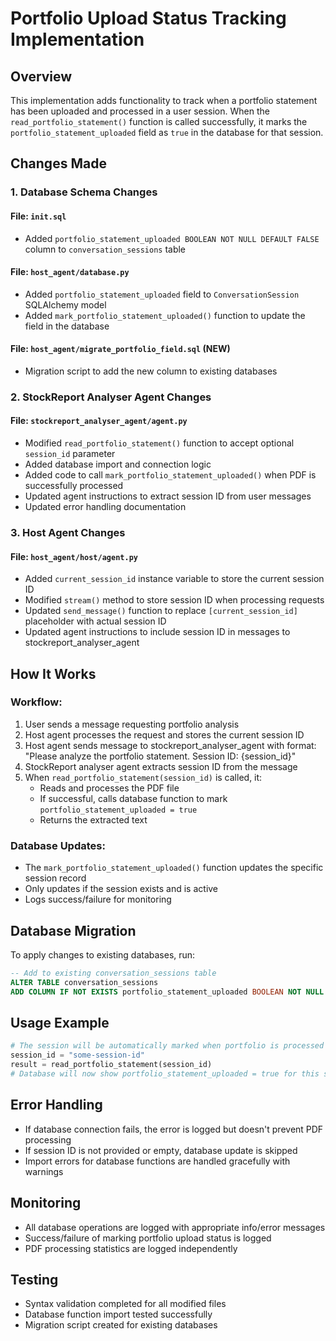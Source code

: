 # Portfolio Upload Status Tracking Implementation

## Overview
This implementation adds functionality to track when a portfolio statement has been uploaded and processed in a user session. When the `read_portfolio_statement()` function is called successfully, it marks the `portfolio_statement_uploaded` field as `true` in the database for that session.

## Changes Made

### 1. Database Schema Changes

#### File: `init.sql`
- Added `portfolio_statement_uploaded BOOLEAN NOT NULL DEFAULT FALSE` column to `conversation_sessions` table

#### File: `host_agent/database.py`  
- Added `portfolio_statement_uploaded` field to `ConversationSession` SQLAlchemy model
- Added `mark_portfolio_statement_uploaded()` function to update the field in the database

#### File: `host_agent/migrate_portfolio_field.sql` (NEW)
- Migration script to add the new column to existing databases

### 2. StockReport Analyser Agent Changes

#### File: `stockreport_analyser_agent/agent.py`
- Modified `read_portfolio_statement()` function to accept optional `session_id` parameter
- Added database import and connection logic
- Added code to call `mark_portfolio_statement_uploaded()` when PDF is successfully processed
- Updated agent instructions to extract session ID from user messages
- Updated error handling documentation

### 3. Host Agent Changes

#### File: `host_agent/host/agent.py`
- Added `current_session_id` instance variable to store the current session ID
- Modified `stream()` method to store session ID when processing requests  
- Updated `send_message()` function to replace `[current_session_id]` placeholder with actual session ID
- Updated agent instructions to include session ID in messages to stockreport_analyser_agent

## How It Works

### Workflow:
1. User sends a message requesting portfolio analysis
2. Host agent processes the request and stores the current session ID
3. Host agent sends message to stockreport_analyser_agent with format: "Please analyze the portfolio statement. Session ID: {session_id}"
4. StockReport analyser agent extracts session ID from the message
5. When `read_portfolio_statement(session_id)` is called, it:
   - Reads and processes the PDF file
   - If successful, calls database function to mark `portfolio_statement_uploaded = true`
   - Returns the extracted text

### Database Updates:
- The `mark_portfolio_statement_uploaded()` function updates the specific session record
- Only updates if the session exists and is active
- Logs success/failure for monitoring

## Database Migration
To apply changes to existing databases, run:
```sql
-- Add to existing conversation_sessions table
ALTER TABLE conversation_sessions 
ADD COLUMN IF NOT EXISTS portfolio_statement_uploaded BOOLEAN NOT NULL DEFAULT FALSE;
```

## Usage Example
```python
# The session will be automatically marked when portfolio is processed
session_id = "some-session-id"
result = read_portfolio_statement(session_id)
# Database will now show portfolio_statement_uploaded = true for this session
```

## Error Handling
- If database connection fails, the error is logged but doesn't prevent PDF processing
- If session ID is not provided or empty, database update is skipped  
- Import errors for database functions are handled gracefully with warnings

## Monitoring
- All database operations are logged with appropriate info/error messages
- Success/failure of marking portfolio upload status is logged
- PDF processing statistics are logged independently

## Testing
- Syntax validation completed for all modified files
- Database function import tested successfully
- Migration script created for existing databases
